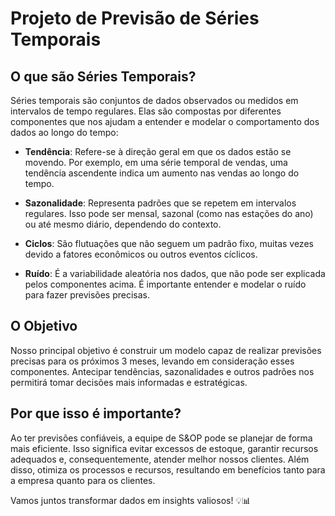 # Projeto de Previsão de Séries Temporais

## O que são Séries Temporais?

Séries temporais são conjuntos de dados observados ou medidos em intervalos de tempo regulares. Elas são compostas por diferentes componentes que nos ajudam a entender e modelar o comportamento dos dados ao longo do tempo:

- **Tendência**: Refere-se à direção geral em que os dados estão se movendo. Por exemplo, em uma série temporal de vendas, uma tendência ascendente indica um aumento nas vendas ao longo do tempo.

- **Sazonalidade**: Representa padrões que se repetem em intervalos regulares. Isso pode ser mensal, sazonal (como nas estações do ano) ou até mesmo diário, dependendo do contexto.

- **Ciclos**: São flutuações que não seguem um padrão fixo, muitas vezes devido a fatores econômicos ou outros eventos cíclicos.

- **Ruído**: É a variabilidade aleatória nos dados, que não pode ser explicada pelos componentes acima. É importante entender e modelar o ruído para fazer previsões precisas.

## O Objetivo

Nosso principal objetivo é construir um modelo capaz de realizar previsões precisas para os próximos 3 meses, levando em consideração esses componentes. Antecipar tendências, sazonalidades e outros padrões nos permitirá tomar decisões mais informadas e estratégicas.

## Por que isso é importante?

Ao ter previsões confiáveis, a equipe de S&OP pode se planejar de forma mais eficiente. Isso significa evitar excessos de estoque, garantir recursos adequados e, consequentemente, atender melhor nossos clientes. Além disso, otimiza os processos e recursos, resultando em benefícios tanto para a empresa quanto para os clientes.

Vamos juntos transformar dados em insights valiosos! 💡📊
